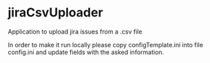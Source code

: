 # jiraCsvUploader
Application to upload jira issues from a .csv file

In order to make it run locally please copy configTemplate.ini into file config.ini and update fields with the asked information. 
